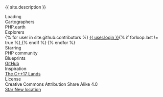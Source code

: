 <p class="pe-center">{{ site.description }}</p>

<div class="ui inverted segment pe-map-segment">
  <div id="pe-dimmer" class="ui enabled inverted dimmer">
    <div id="pe-loader" class="ui text loader">Loading</div>
  </div>

  <div class="pe-container">
    <div id="phplandsmap" data-map-src="{% if jekyll.environment != 'development' %}{{ site.app.map_url }}{% endif %}"><div id="tooltip"></div><div id="coordinates"></div></div>
  </div>
</div>

<div class="ui inverted large list">
  <div class="item">
    <i class="compass icon"></i>
    <div class="content">
      <div class="header">Cartographers</div>
      <div class="description">PHP.earth</div>
    </div>
  </div>
  <div class="item">
    <i class="binoculars icon"></i>
    <div class="content">
      <div class="header">Explorers</div>
      <div class="description">
        {% for user in site.github.contributors %}
          <a href="{{ user.html_url }}">{{ user.login }}</a>{% if forloop.last != true %},{% endif %}
        {% endfor %}
      </div>
    </div>
  </div>
  <div class="item">
    <i class="map marker alternate icon"></i>
    <div class="content">
      <div class="header">Starring</div>
      <div class="description">PHP community</div>
    </div>
  </div>
  <div class="item">
    <i class="github icon"></i>
    <div class="content">
      <div class="header">Blueprints</div>
      <div class="description"><a href="https://github.com/phpearth/php-lands">GitHub</a></div>
    </div>
  </div>
  <div class="item">
    <i class="lightbulb outline icon"></i>
    <div class="content">
      <div class="header">Inspiration</div>
      <div class="description"><a href="http://fearlesscoder.blogspot.si/2017/02/the-c17-lands.html" target="_blank">The C++17 Lands</a></div>
    </div>
  </div>
  <div class="item">
    <i class="creative commons icon"></i>
    <div class="content">
      <div class="header">License</div>
      <div class="description">Creative Commons Attribution Share Alike 4.0</div>
    </div>
  </div>
</div>

<div class="ui horizontal inverted divider header"><i class="share square outline icon"></i></div>

<div class="pe-sidebar-buttons">
  <a class="ui compact mini basic inverted button" href="https://github.com/phpearth/php-lands" target="_blank" data-tooltip="Star on GitHub" data-inverted="1">
    <i class="github large icon"></i>
    Star
  </a>

  <a class="ui compact mini basic inverted button" href="https://github.com/phpearth/php-lands/issues/new" target="_blank" data-tooltip="Discovered a new location for the map?" data-inverted="">
    <i class="anchor large icon"></i>
    New location
  </a>
</div>
